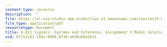 ```yaml
---
content_type: resource
description: ''
file: https://ol-ocw-studio-app-production.s3.amazonaws.com/courses/6-011-signals-systems-and-inference-spring-2018/bf151c81159a09d60f38e6363d4a1b13_MIT6_011S18ps3.pdf
file_type: application/pdf
resourcetype: Document
title: 6.011 Signals, Systems and Inference, Assignment 3 Modal Solutions of LTI Systems
uid: bf151c81-159a-09d6-0f38-e6363d4a1b13
---
```

